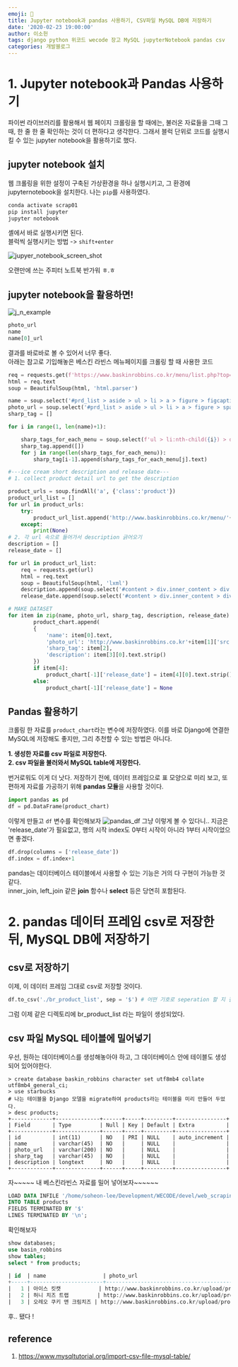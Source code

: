 ```yaml
---
emoji: 👑
title: Jupyter notebook과 pandas 사용하기, CSV파일 MySQL DB에 저장하기
date: '2020-02-23 19:00:00'
author: 이소헌
tags: django python 위코드 wecode 장고 MySQL jupyterNotebook pandas csv
categories: 개발블로그
---
```


# 1. Jupyter notebook과 Pandas 사용하기

파이썬 라이브러리를 활용해서 웹 페이지 크롤링을 할 때에는, 불러온 자료들을 그때 그때, 한 줄 한 줄 확인하는 것이 더 편하다고 생각한다. 그래서 블럭 단위로 코드를 실행시킬 수 있는 jupyter notebook을 활용하기로 했다.

## jupyter notebook 설치

웹 크롤링을 위한 설정이 구축된 가상환경을 하나 실행시키고, 그 환경에 jupyternotebook을 설치한다. 나는 `pip`를 사용하였다.

```bash
conda activate scrap01
pip install jupyter
jupyter notebook
```

셸에서 바로 실행시키면 된다.  
블럭씩 실행시키는 방법 -> `shift+enter`

![jupyer_notebook_screen_shot](../../assets/jupyter_notebook.png)

오랜만에 쓰는 주피터 노트북 반가워 ㅎ.ㅎ

## jupyter notebook을 활용하면!

![j_n_example](../../assets/jupyter_notebook_example.png)

```python
photo_url
name
name[0]_url
```

결과를 바로바로 볼 수 있어서 너무 좋다.  
아래는 참고로 기입해놓은 베스킨 라빈스 메뉴페이지를 크롤링 할 때 사용한 코드

```python
req = requests.get(f'https://www.baskinrobbins.co.kr/menu/list.php?top=A')
html = req.text
soup = BeautifulSoup(html, 'html.parser')

name = soup.select('#prd_list > aside > ul > li > a > figure > figcaption > span')
photo_url = soup.select('#prd_list > aside > ul > li > a > figure > span > img')
sharp_tag = []

for i in range(1, len(name)+1):

    sharp_tags_for_each_menu = soup.select(f'ul > li:nth-child({i}) > div > div > div > ul > li > a')
    sharp_tag.append([])
    for j in range(len(sharp_tags_for_each_menu)):
        sharp_tag[i-1].append(sharp_tags_for_each_menu[j].text)

#---ice cream short description and release date---
# 1. collect product detail url to get the description

product_urls = soup.findAll('a', {'class':'product'})
product_url_list = []
for url in product_urls:
    try:
        product_url_list.append('http://www.baskinrobbins.co.kr/menu/'+url['href'])
    except:
        print(None)
# 2. 각 url 속으로 들어가서 description 긁어오기
description = []
release_date = []

for url in product_url_list:
    req = requests.get(url)
    html = req.text
    soup = BeautifulSoup(html, 'lxml')
    description.append(soup.select('#content > div.inner_content > div.view_wrap > article > header > p'))
    release_date.append(soup.select('#content > div.inner_content > div.view_wrap > article > div > p.date'))

# MAKE DATASET
for item in zip(name, photo_url, sharp_tag, description, release_date):
        product_chart.append(
        {
            'name': item[0].text,
            'photo_url': 'http://www.baskinrobbins.co.kr'+item[1]['src'],
            'sharp_tag': item[2],
            'description': item[3][0].text.strip()
        })
        if item[4]:
            product_chart[-1]['release_date'] = item[4][0].text.strip()[-10:]
        else:
            product_chart[-1]['release_date'] = None
```

## Pandas 활용하기

크롤링 한 자료를 `product_chart`라는 변수에 저장하였다. 이를 바로 Django에 연결한 MySQL에 저장해도 좋지만, 그리 추천할 수 있는 방법은 아니다.

**1. 생성한 자료를 csv 파일로 저장한다.**  
**2. csv 파일을 불러와서 MySQL table에 저장한다.**

번거로워도 이게 더 낫다. 저장하기 전에, 데이터 프레임으로 표 모양으로 미리 보고, 또 편하게 자료를 가공하기 위해 **pandas 모듈**을 사용할 것이다.

```python
import pandas as pd
df = pd.DataFrame(product_chart)
```

이렇게 만들고 `df` 변수를 확인해보자
![pandas_df](../../assets/pandas_df.png)
그냥 이렇게 볼 수 있다니..
지금은 'release_date'가 필요없고, 행의 시작 index도 0부터 시작이 아니라 1부터 시작이었으면 좋겠다.

```python
df.drop(columns = ['release_date'])
df.index = df.index+1
```

pandas는 데이터베이스 테이블에서 사용할 수 있는 기능은 거의 다 구현이 가능한 것 같다.  
inner_join, left_join 같은 **join** 함수나 **select** 등은 당연히 포함된다.

# 2. pandas 데이터 프레임 csv로 저장한 뒤, MySQL DB에 저장하기

## csv로 저장하기

이제, 이 데이터 프레임 그대로 csv로 저장할 것이다.

```python
df.to_csv('./br_product_list', sep = '$') # 어떤 기호로 seperation 할 지 결정해줌
```

그럼 이제 같은 디렉토리에 br_product_list 라는 파일이 생성되었다.

## csv 파일 MySQL 테이블에 밀어넣기

우선, 원하는 데이터베이스를 생성해놓아야 하고, 그 데이터베이스 안에 테이블도 생성되어 있어야한다.

```mysql
> create database baskin_robbins character set utf8mb4 collate utf8mb4_general_ci;
> use starbucks
# 나는 테이블을 Django 모델을 migrate하여 products라는 테이블을 미리 만들어 두었다.
> desc products;
+-------------+--------------+------+-----+---------+----------------+
| Field       | Type         | Null | Key | Default | Extra          |
+-------------+--------------+------+-----+---------+----------------+
| id          | int(11)      | NO   | PRI | NULL    | auto_increment |
| name        | varchar(45)  | NO   |     | NULL    |                |
| photo_url   | varchar(200) | NO   |     | NULL    |                |
| sharp_tag   | varchar(45)  | NO   |     | NULL    |                |
| description | longtext     | NO   |     | NULL    |                |
+-------------+--------------+------+-----+---------+----------------+
```

자~~~~~ 내 베스킨라빈스 자료를 밀어 넣어보자~~~~~~

```sql
LOAD DATA INFILE '/home/soheon-lee/Development/WECODE/devel/web_scraping/BaskinRobbins/br_product_list'
INTO TABLE products
FIELDS TERMINATED BY '$'
LINES TERMINATED BY '\n';
```

확인해보자

```sql
show databases;
use basin_robbins
show tables;
select * from products;

| id  | name                  | photo_url                                                     | sharp_tag                                                                                 | description                                                           |
+-----+-----------------------+---------------------------------------------------------------+-------------------------------------------------------------------------------------------+-----------------------------------------------------------------------+
|   1 | 아이스 킷캣            | http://www.baskinrobbins.co.kr/upload/product/1654067239.png  | ['#아이스킷캣', '#바닐라아이스크림', '#초콜릿아이스크림', '#킷캣']                            | 바닐라와 초콜릿 아이스크림에 킷캣 초콜릿이 가득~                         |
|   2 | 허니 치즈 트랩         | http://www.baskinrobbins.co.kr/upload/product/1559982007.png  | ['#마스카포네', '#치즈케이크', '#허니치즈트랩', '#톰과제리']                                  | 마스카포네 치즈 아이스크림에 아몬드 브리틀과 허니 리본이 쏘옥~            |
|   3 | 오레오 쿠키 앤 크림치즈 | http://www.baskinrobbins.co.kr/upload/product/1623256634.png  | ['#오레오쿠키앤크림치즈', '#크림치즈아이스크림', '#오레오쿠키', '#크림치즈']                   | 부드러운 크림치즈 아이스크림에 오레오 쿠키와 크림치즈 크런치가 쏘옥~      |
```

후.. 됐다 !

## reference

1. https://www.mysqltutorial.org/import-csv-file-mysql-table/

```toc

```
